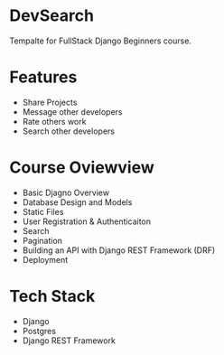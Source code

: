 # DevSearch

Tempalte for FullStack Django Beginners course.

# Features

- Share Projects
- Message other developers
- Rate others work
- Search other developers

# Course Oviewview

- Basic Djagno Overview
- Database Design and Models
- Static Files
- User Registration & Authenticaiton
- Search
- Pagination
- Building an API with Django REST Framework (DRF)
- Deployment

# Tech Stack

- Django
- Postgres
- Django REST Framework
